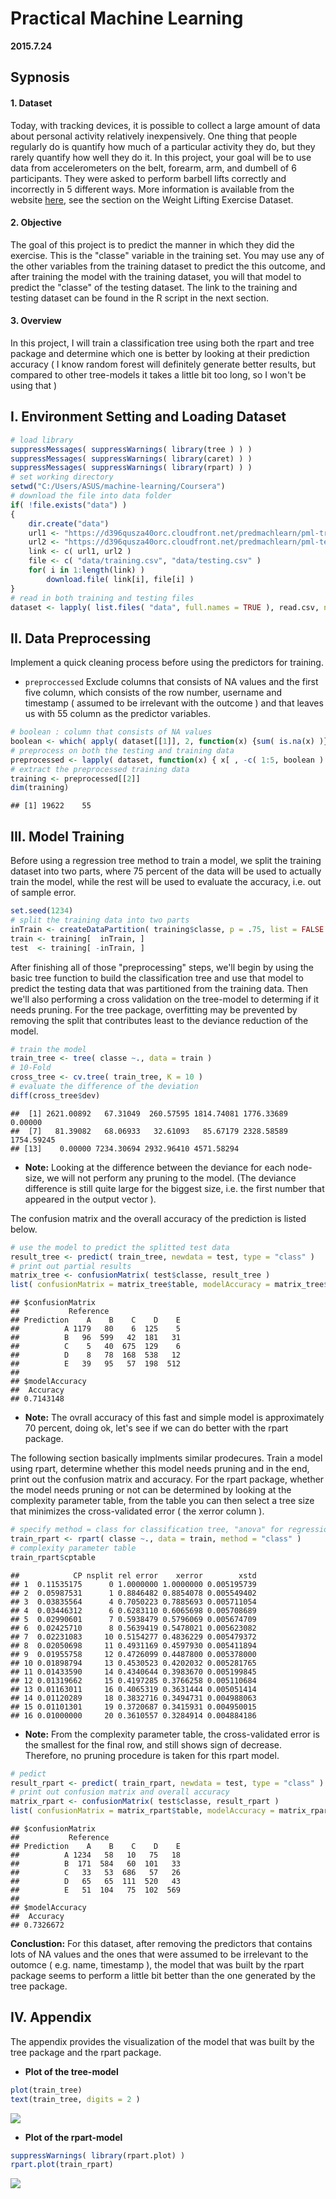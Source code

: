 # Practical Machine Learning

**2015.7.24**

## Sypnosis

#### 1. Dataset

Today, with tracking devices, it is  possible to collect a large amount of data about personal activity relatively inexpensively. One thing that people regularly do is quantify how much of a particular activity they do, but they rarely quantify how well they do it. In this project, your goal will be to use data from accelerometers on the belt, forearm, arm, and dumbell of 6 participants. They were asked to perform barbell lifts correctly and incorrectly in 5 different ways. More information is available from the website [here](http://groupware.les.inf.puc-rio.br/har), see the section on the Weight Lifting Exercise Dataset. 

#### 2. Objective

The goal of this project is to predict the manner in which they did the exercise. This is the "classe" variable in the training set. You may use any of the other variables from the training dataset to predict the this outcome, and after training the model with the training dataset, you will that model to predict the "classe" of the testing dataset. The link to the training and testing dataset can be found in the R script in the next section.

#### 3. Overview

In this project, I will train a classification tree using both the rpart and tree package and determine which one is better by looking at their prediction accuracy ( I know random forest will definitely generate better results, but compared to other tree-models it takes a little bit too long, so I won't be using that )  


## I. Environment Setting and Loading Dataset 


```r
# load library
suppressMessages( suppressWarnings( library(tree ) ) )
suppressMessages( suppressWarnings( library(caret) ) )
suppressMessages( suppressWarnings( library(rpart) ) )
# set working directory
setwd("C:/Users/ASUS/machine-learning/Coursera")
# download the file into data folder
if( !file.exists("data") )
{
    dir.create("data")
    url1 <- "https://d396qusza40orc.cloudfront.net/predmachlearn/pml-training.csv"
    url2 <- "https://d396qusza40orc.cloudfront.net/predmachlearn/pml-testing.csv"
    link <- c( url1, url2 )
    file <- c( "data/training.csv", "data/testing.csv" )
    for( i in 1:length(link) )
        download.file( link[i], file[i] )
}    
# read in both training and testing files
dataset <- lapply( list.files( "data", full.names = TRUE ), read.csv, na.strings = c( "NA", "" ) )      
```

## II. Data Preprocessing 

Implement a quick cleaning process before using the predictors for training.

- `preproccessed` Exclude columns that consists of NA values and the first five column, which consists of the row number, username and timestamp ( assumed to be irrelevant with the outcome ) and that leaves us with 55 column as the predictor variables.


```r
# boolean : column that consists of NA values  
boolean <- which( apply( dataset[[1]], 2, function(x) {sum( is.na(x) )} ) != 0 )
# preprocess on both the testing and training data
preprocessed <- lapply( dataset, function(x) { x[ , -c( 1:5, boolean ) ] } )
# extract the preprocessed training data
training <- preprocessed[[2]]
dim(training)
```

```
## [1] 19622    55
```

## III. Model Training

Before using a regression tree method to train a model, we split the training dataset into two parts, where 75 percent of the data will be used to actually train the model, while the rest will be used to evaluate the accuracy, i.e. out of sample error.  

```r
set.seed(1234)
# split the training data into two parts
inTrain <- createDataPartition( training$classe, p = .75, list = FALSE )
train <- training[  inTrain, ]
test  <- training[ -inTrain, ]
```

After finishing all of those "preprocessing" steps, we'll begin by using the basic tree function to build the classification tree and use that model to predict the testing data that was partitioned from the training data. Then we'll also performing a cross validation on the tree-model to determing if it needs pruning. For the tree package, overfitting may be prevented by removing the split that contributes least to the deviance reduction of the model.


```r
# train the model
train_tree <- tree( classe ~., data = train )
# 10-Fold
cross_tree <- cv.tree( train_tree, K = 10 )
# evaluate the difference of the deviation
diff(cross_tree$dev)
```

```
##  [1] 2621.00892   67.31049  260.57595 1814.74081 1776.33689    0.00000
##  [7]   81.39082   68.06933   32.61093   85.67179 2328.58589 1754.59245
## [13]    0.00000 7234.30694 2932.96410 4571.58294
```

- **Note:** Looking at the difference between the deviance for each node-size, we will not perform any pruning to the model. (The deviance difference is still quite large for the biggest size, i.e. the first number that appeared in the output vector ).

The confusion matrix and the overall accuracy of the prediction is listed below.


```r
# use the model to predict the splitted test data 
result_tree <- predict( train_tree, newdata = test, type = "class" )
# print out partial results
matrix_tree <- confusionMatrix( test$classe, result_tree )
list( confusionMatrix = matrix_tree$table, modelAccuracy = matrix_tree$overall["Accuracy"] )
```

```
## $confusionMatrix
##           Reference
## Prediction    A    B    C    D    E
##          A 1179   80    6  125    5
##          B   96  599   42  181   31
##          C    5   40  675  129    6
##          D    8   78  168  538   12
##          E   39   95   57  198  512
## 
## $modelAccuracy
##  Accuracy 
## 0.7143148
```

- **Note:** The ovrall accuracy of this fast and simple model is approximately 70 percent, doing ok, let's see if we can do better with the rpart package. 

The following section  basically implments similar prodecures. Train a model using rpart, determine whether this model needs pruning and in the end, print out the confusion matrix and accuracy. For the rpart package, whether the model needs pruning or not can be determined by looking at the complexity parameter table, from the table you can then select a tree size that minimizes the cross-validated error ( the xerror column ).


```r
# specify method = class for classification tree, "anova" for regression
train_rpart <- rpart( classe ~., data = train, method = "class" )
# complexity parameter table
train_rpart$cptable
```

```
##            CP nsplit rel error    xerror        xstd
## 1  0.11535175      0 1.0000000 1.0000000 0.005195739
## 2  0.05987531      1 0.8846482 0.8854078 0.005549402
## 3  0.03835564      4 0.7050223 0.7885693 0.005711054
## 4  0.03446312      6 0.6283110 0.6065698 0.005708689
## 5  0.02990601      7 0.5938479 0.5796069 0.005674709
## 6  0.02425710      8 0.5639419 0.5478021 0.005623082
## 7  0.02231083     10 0.5154277 0.4836229 0.005479372
## 8  0.02050698     11 0.4931169 0.4597930 0.005411894
## 9  0.01955758     12 0.4726099 0.4487800 0.005378000
## 10 0.01898794     13 0.4530523 0.4202032 0.005281765
## 11 0.01433590     14 0.4340644 0.3983670 0.005199845
## 12 0.01319662     15 0.4197285 0.3766258 0.005110684
## 13 0.01163011     16 0.4065319 0.3631444 0.005051414
## 14 0.01120289     18 0.3832716 0.3494731 0.004988063
## 15 0.01101301     19 0.3720687 0.3415931 0.004950015
## 16 0.01000000     20 0.3610557 0.3284914 0.004884186
```

- **Note:** From the complexity parameter table, the cross-validated error is the smallest for the final row, and still shows sign of decrease. Therefore, no pruning procedure is taken for this rpart model.


```r
# pedict
result_rpart <- predict( train_rpart, newdata = test, type = "class" )
# print out confusion matrix and overall accuracy
matrix_rpart <- confusionMatrix( test$classe, result_rpart )
list( confusionMatrix = matrix_rpart$table, modelAccuracy = matrix_rpart$overall["Accuracy"] )
```

```
## $confusionMatrix
##           Reference
## Prediction    A    B    C    D    E
##          A 1234   58   10   75   18
##          B  171  584   60  101   33
##          C   33   53  686   57   26
##          D   65   65  111  520   43
##          E   51  104   75  102  569
## 
## $modelAccuracy
##  Accuracy 
## 0.7326672
```

**Conclustion:** For this dataset, after removing the predictors that contains lots of NA values and the ones that were assumed to be irrelevant to the outomce ( e.g. name, timestamp ), the model that was built by the rpart package seems to perform a little bit better than the one generated by the tree package.


## IV. Appendix

The appendix provides the visualization of the model that was built by the tree package and the rpart package.

- **Plot of the tree-model**

```r
plot(train_tree)
text(train_tree, digits = 2 )
```

![](machine-learning_files/figure-html/unnamed-chunk-8-1.png) 

- **Plot of the rpart-model**

```r
suppressWarnings( library(rpart.plot) )
rpart.plot(train_rpart)
```

![](machine-learning_files/figure-html/unnamed-chunk-9-1.png) 



